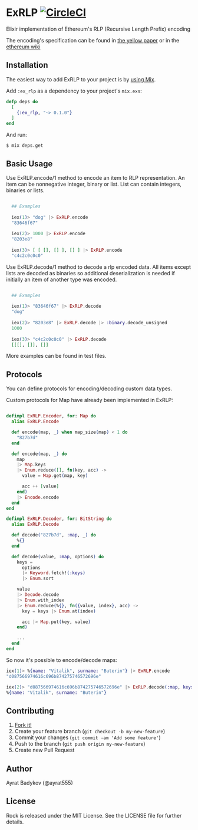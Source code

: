 # ExRLP [![CircleCI](https://circleci.com/gh/exthereum/ex_rlp.svg?style=svg)](https://circleci.com/gh/exthereum/ex_rlp)

Elixir implementation of Ethereum's RLP (Recursive Length Prefix) encoding

The encoding's specification can be found in [the yellow paper](http://yellowpaper.io/) or in the [ethereum wiki](https://github.com/ethereum/wiki/wiki/RLP)

## Installation

The easiest way to add ExRLP to your project is by [using Mix](http://elixir-lang.org/getting-started/mix-otp/introduction-to-mix.html).

Add `:ex_rlp` as a dependency to your project's `mix.exs`:

```elixir
defp deps do
  [
    {:ex_rlp, "~> 0.1.0"}
  ]
end
```

And run:

    $ mix deps.get

## Basic Usage

Use ExRLP.encode/1 method to encode an item to RLP representation. An item can be nonnegative integer, binary or list. List can contain integers, binaries or lists.

```elixir

  ## Examples
  
  iex(1)> "dog" |> ExRLP.encode
  "83646f67"
  
  iex(2)> 1000 |> ExRLP.encode
  "8203e8"
  
  iex(3)> [ [ [], [] ], [] ] |> ExRLP.encode
  "c4c2c0c0c0"
```

Use ExRLP.decode/1 method to decode a rlp encoded data. All items except lists are decoded as binaries so additional deserialization is needed if initially an item of another type was encoded.


```elixir

  ## Examples
  
  iex(1)> "83646f67" |> ExRLP.decode
  "dog"
  
  iex(2)> "8203e8" |> ExRLP.decode |> :binary.decode_unsigned
  1000
  
  iex(3)> "c4c2c0c0c0" |> ExRLP.decode
  [[[], []], []]
```

More examples can be found in test files.

## Protocols

You can define protocols for encoding/decoding custom data types.

Custom protocols for Map have already been implemented in ExRLP:

```elixir

defimpl ExRLP.Encoder, for: Map do
  alias ExRLP.Encode

  def encode(map, _) when map_size(map) < 1 do
    "827b7d"
  end

  def encode(map, _) do
    map
    |> Map.keys
    |> Enum.reduce([], fn(key, acc) ->
      value = Map.get(map, key)

      acc ++ [value]
    end)
    |> Encode.encode
  end
end

defimpl ExRLP.Decoder, for: BitString do
  alias ExRLP.Decode

  def decode("827b7d", :map, _) do
    %{}
  end

  def decode(value, :map, options) do
    keys =
      options
      |> Keyword.fetch!(:keys)
      |> Enum.sort

    value
    |> Decode.decode
    |> Enum.with_index
    |> Enum.reduce(%{}, fn({value, index}, acc) ->
      key = keys |> Enum.at(index)

      acc |> Map.put(key, value)
    end)

    ...
  end
end
```
So now it's possible to encode/decode maps:
```elixir
iex(1)> %{name: "Vitalik", surname: "Buterin"} |> ExRLP.encode
"d087566974616c696b874275746572696e"

iex(2)> "d087566974616c696b874275746572696e" |> ExRLP.decode(:map, keys: [:surname, :name])
%{name: "Vitalik", surname: "Buterin"}
```

## Contributing

1. [Fork it!](https://github.com/exthereum/ex_rlp/fork)
2. Create your feature branch (`git checkout -b my-new-feature`)
3. Commit your changes (`git commit -am 'Add some feature'`)
4. Push to the branch (`git push origin my-new-feature`)
5. Create new Pull Request

## Author

Ayrat Badykov (@ayrat555)

## License

Rock is released under the MIT License. See the LICENSE file for further details.

